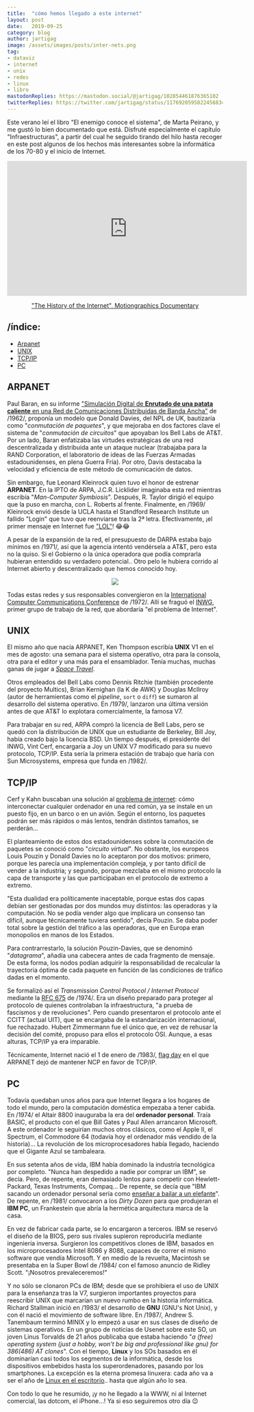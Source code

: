 ```yaml
---
title:  "cómo hemos llegado a este internet"
layout: post
date:   2019-09-25
category: blog
author: jartigag
image: /assets/images/posts/inter-nets.png
tag:
- dataviz
- internet
- unix
- redes
- linux
- libro
mastodonReplies: https://mastodon.social/@jartigag/102854461876365102
twitterReplies: https://twitter.com/jartigag/status/1176920595822456834
---
```


Este verano leí el libro "El enemigo conoce el sistema", de Marta Peirano, y me gustó lo bien documentado que está. Disfruté especialmente el
capítulo "Infraestructuras", a partir del cual he seguido tirando del hilo hasta recoger en este post algunos de los hechos más interesantes sobre la
informática de los 70-80 y el inicio de Internet.

<div style="text-align: center">
  <iframe width="560" height="315" src="https://www.youtube-nocookie.com/embed/9hIQjrMHTv4" frameborder="0" allow="accelerometer; autoplay;
  encrypted-media; gyroscope; picture-in-picture" allowfullscreen>
  </iframe>
  <a href="http://www.lonja.de/the-history-of-the-internet/"><p>"The History of the Internet", Motiongraphics Documentary</p></a>
</div>

## /índice:

- [Arpanet](#arpanet)
- [UNIX](#unix)
- [TCP/IP](#tcpip)
- [PC](#pc)

## ARPANET

Paul Baran, en su informe ["Simulación Digital de **Enrutado de una patata caliente** en una Red de Comunicaciones Distribuidas de Banda
Ancha"](https://www.rand.org/pubs/research_memoranda/RM3103.html) de /1962/, proponía un modelo que Donald Davies, del NPL de UK, bautizaría como
"*conmutación de paquetes*", y que mejoraba en dos factores clave el sistema de "*conmutación de circuitos*" que apoyaban los Bell Labs de AT&T. Por
un lado, Baran enfatizaba las virtudes estratégicas de una red descentralizada y distribuida ante un ataque nuclear (trabajaba para la RAND
Corporation, el laboratorio de ideas de las Fuerzas Armadas estadounidenses, en plena Guerra Fría). Por otro, Davis destacaba la velocidad y
eficiencia de este método de comunicación de datos.

Sin embargo, fue Leonard Kleinrock quien tuvo el honor de estrenar **ARPANET**. En la IPTO de ARPA, J.C.R. Licklider imaginaba esta red mientras
escribía "*Man-Computer Symbiosis*". Después, R. Taylor dirigió el equipo que la puso en marcha, con L. Roberts al frente. Finalmente, en /1969/
Kleinrock envió desde la UCLA hasta el Standford Research Institute un fallido "Login" que tuvo que reenviarse tras la 2ª letra. Efectivamente, ¡el
primer mensaje en Internet fue ["LOL"](https://www.lk.cs.ucla.edu/personal_history.html)! 😂😂

A pesar de la expansión de la red, el presupuesto de DARPA estaba bajo mínimos en /1971/, así que la agencia intentó vendérsela a AT&T, pero esta no
la quiso. Si el Gobierno o la única operadora que podía comprarla hubieran entendido su verdadero potencial.. Otro pelo le hubiera corrido al
Internet abierto y descentralizado que hemos conocido hoy.

<p align="center">
<img src="{{site.baseurl}}/assets/images/posts/inter-nets.png">
</p>

Todas estas redes y sus responsables convergieron en la [International Computer Communications Conference](https://tools.ietf.org/html/rfc371) de
/1972/. Allí se fraguó el [INWG](http://alexmckenzie.weebly.com/inwg-and-the-conception-of-the-internet-an-eyewitness-account.html), primer grupo de
trabajo de la red, que abordaría "el problema de Internet".

## UNIX

El mismo año que nacía ARPANET, Ken Thompson escribía **UNIX** V1 en el mes de agosto: una semana para el sistema operativo, otra para la consola,
otra para el editor y una más para el ensamblador. Tenía muchas, muchas ganas de jugar a [*Space
Travel*](https://en.wikipedia.org/wiki/Space_Travel_(video_game)).

Otros empleados del Bell Labs como Dennis Ritchie (también procedente del proyecto Multics), Brian Kernighan (la K de AWK) y Douglas McIlroy (autor
de herramientas como el *pipeline*, `sort` o `diff`) se sumaron al desarrollo del sistema operativo. En /1979/, lanzaron una última versión antes de
que AT&T lo explotara comercialmente, la famosa V7.

Para trabajar en su red, ARPA compró la licencia de Bell Labs, pero se quedó con la distribución de UNIX que un estudiante de Berkeley, Bill Joy,
había creado bajo la licencia BSD. Un tiempo después, el presidente del INWG, Vint Cerf, encargaría a Joy un UNIX V7 modificado para su nuevo
protocolo, TCP/IP. Esta sería la primera estación de trabajo que haría con Sun Microsystems, empresa que funda en /1982/.

## TCP/IP

Cerf y Kahn buscaban una solución al [problema de internet](https://www.wired.com/2012/04/epicenter-isoc-famers-qa-cerf/): cómo interconectar
cualquier ordenador en una red común, ya se instale en un puesto fijo, en un barco o en un avión. Según el entorno, los paquetes podrán ser más
rápidos o más lentos, tendrán distintos tamaños, se perderán...

El planteamiento de estos dos estadounidenses sobre la conmutación de paquetes se conoció como "*circuito virtual*". No obstante, los europeos Louis
Pouzin y Donald Davies no lo aceptaron por dos motivos: primero, porque les parecía una implementación compleja, y por tanto difícil de vender a la
industria; y segundo, porque mezclaba en el mismo protocolo la capa de transporte y las que participaban en el protocolo de extremo a extremo.

"Esta dualidad era políticamente inaceptable, porque estas dos capas debían ser gestionadas por dos mundos muy distintos: las operadoras y la
computación. No se podía vender algo que implicara un consenso tan difícil, aunque técnicamente tuviera sentido", decía Pouzin. Se daba poder total
sobre la gestión del tráfico a las operadoras, que en Europa eran monopolios en manos de los Estados.

Para contrarrestarlo, la solución Pouzin-Davies, que se denominó "*datagrama*", añadía una cabecera antes de cada fragmento de mensaje. De esta
forma, los nodos podían adquirir la responsabilidad de recalcular la trayectoria óptima de cada paquete en función de las condiciones de tráfico
dadas en el momento.

Se formalizó así el *Transmission Control Protocol / Internet Protocol* mediante la [RFC 675](https://tools.ietf.org/html/rfc675) de /1974/. Era un
diseño preparado para proteger al protocolo de quienes controlaban la infraestructura, "a prueba de fascismos y de revoluciones".  Pero cuando
presentaron el protocolo ante el CCITT (actual UIT), que se encargaba de la estandarización internacional, fue rechazado. Hubert Zimmermann fue el
único que, en vez de rehusar la decisión del comité, propuso para ellos el protocolo OSI. Aunque, a esas alturas, TCP/IP ya era imparable.

Técnicamente, Internet nació el 1 de enero de /1983/, [flag day](https://tools.ietf.org/html/rfc801) en el que ARPANET dejó de mantener NCP en favor
de TCP/IP.

## PC

Todavía quedaban unos años para que Internet llegara a los hogares de todo el mundo, pero la computación doméstica empezaba a tener cabida. En /1974/
el Altair 8800 inauguraba la era del **ordenador personal**. Traía BASIC, el producto con el que Bill Gates y Paul Allen arrancaron Microsoft. A este
ordenador le seguirían muchos otros clásicos, como el Apple II, el Spectrum, el Commodore 64 (todavía hoy el ordenador más vendido de la historia)...
La revolución de los microprocesadores había llegado, haciendo que el Gigante Azul se tambaleara.

En sus setenta años de vida, IBM había dominado la industria tecnológica por completo. "Nunca han despedido a nadie por comprar un IBM", se decía.
Pero, de repente, eran demasiado lentos para competir con Hewlett-Packard, Texas Instruments, Compaq... De repente, se decía que "IBM sacando un
ordenador personal sería como [enseñar a bailar a un elefante](https://www.ibm.com/ibm/history/exhibits/pc25/pc25_birth.html)". De repente, en /1981/
convocaron a los *Dirty Dozen* para que produjeran el **IBM PC**, un Frankestein que abría la hermética arquitectura marca de la casa.

En vez de fabricar cada parte, se lo encargaron a terceros. IBM se reservó el diseño de la BIOS, pero sus rivales supieron reproducirla mediante
ingeniería inversa. Surgieron los competitivos clones de IBM, basados en los microprocesadores Intel 8086 y 8088, capaces de correr el mismo software
que vendía Microsoft. Y en medio de la revuelta, Macintosh se presentaba en la Super Bowl de /1984/ con el famoso anuncio de Ridley Scott. "¡Nosotros
prevaleceremos!"

Y no sólo se clonaron PCs de IBM; desde que se prohibiera el uso de UNIX para la enseñanza tras la V7, surgieron importantes proyectos para
reescribir UNIX que marcarían un nuevo rumbo en la historia informática. Richard Stallman inició en /1983/ el desarrollo de **GNU** (GNU's Not Unix),
y con él nació el movimiento de software libre. En /1987/, Andrew S. Tanembaum terminó MINIX y lo empezó a usar en sus clases de diseño de sistemas
operativos. En un grupo de noticias de Usenet sobre este SO, un joven Linus Torvalds de 21 años publicaba que estaba haciendo "*a (free) operating
system (just a hobby, won't be big and professional like gnu) for 386(486) AT clones*". Con el tiempo, **Linux** y los SOs basados en él dominarían
casi todos los segmentos de la informática, desde los dispositivos embebidos hasta los superordenadores, pasando por los smartphones. La excepción es
la eterna promesa linuxera: cada año va a ser el año de [Linux en el escritorio](https://netmarketshare.com/operating-system-market-share.aspx)..
hasta que algún año lo sea.

Con todo lo que he resumido, ¡y no he llegado a la WWW, ni al Internet comercial, las dotcom, el iPhone...! Ya si eso seguiremos otro día 😉

